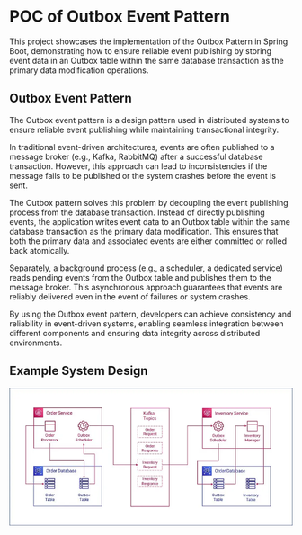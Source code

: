 # POC of Outbox Event Pattern

This project showcases the implementation of the Outbox Pattern in Spring Boot, demonstrating how to ensure reliable event publishing by storing event data in an Outbox table within the same database transaction as the primary data modification operations.

## Outbox Event Pattern

The Outbox event pattern is a design pattern used in distributed systems to ensure reliable event publishing while maintaining transactional integrity.

In traditional event-driven architectures, events are often published to a message broker (e.g., Kafka, RabbitMQ) after a successful database transaction. However, this approach can lead to inconsistencies if the message fails to be published or the system crashes before the event is sent.

The Outbox pattern solves this problem by decoupling the event publishing process from the database transaction. Instead of directly publishing events, the application writes event data to an Outbox table within the same database transaction as the primary data modification. This ensures that both the primary data and associated events are either committed or rolled back atomically.

Separately, a background process (e.g., a scheduler, a dedicated service) reads pending events from the Outbox table and publishes them to the message broker. This asynchronous approach guarantees that events are reliably delivered even in the event of failures or system crashes.

By using the Outbox event pattern, developers can achieve consistency and reliability in event-driven systems, enabling seamless integration between different components and ensuring data integrity across distributed environments.

## Example System Design

![Screenshot](./help-images/Transactional-Outbox-Pattern.webp)